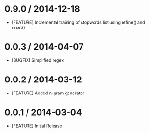 # 0.9.0 / 2014-12-18
* [FEATURE] Incremental training of stopwords list using refine() and reset()

# 0.0.3 / 2014-04-07
* [BUGFIX] Simplified regex

# 0.0.2 / 2014-03-12
* [FEATURE] Added n-gram generator

# 0.0.1 / 2014-03-04
* [FEATURE] Initial Release
